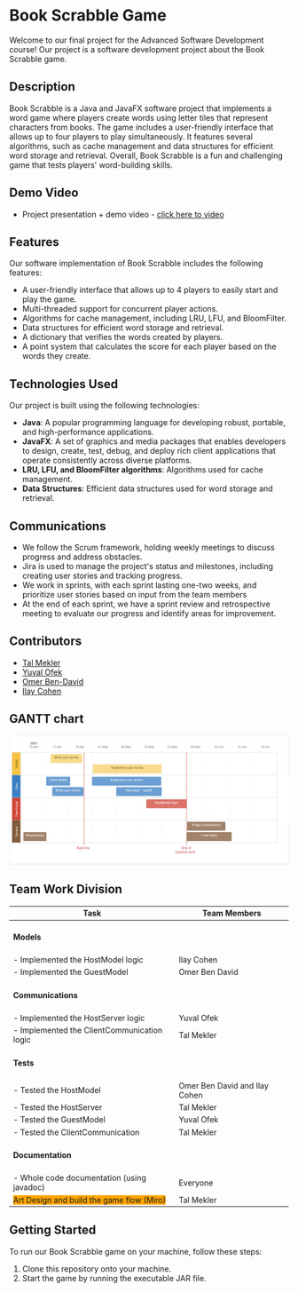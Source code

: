 # Book Scrabble Game
Welcome to our final project for the Advanced Software Development course! Our project is a software development project about the Book Scrabble game.

## Description
Book Scrabble is a Java and JavaFX software project that implements a word game where players create words using letter tiles that represent characters from books. The game includes a user-friendly interface that allows up to four players to play simultaneously. It features several algorithms, such as cache management and data structures for efficient word storage and retrieval. Overall, Book Scrabble is a fun and challenging game that tests players' word-building skills.


## Demo Video
* Project presentation + demo video - [click here to video](https://drive.google.com/file/d/1UPFSFeBHdKLqkWO6E3cXAsop8PRzSKna/view?usp=drive_link)


## Features
Our software implementation of Book Scrabble includes the following features:

* A user-friendly interface that allows up to 4 players to easily start and play the game.
* Multi-threaded support for concurrent player actions.
* Algorithms for cache management, including LRU, LFU, and BloomFilter.
* Data structures for efficient word storage and retrieval.
* A dictionary that verifies the words created by players.
* A point system that calculates the score for each player based on the words they create.

## Technologies Used
Our project is built using the following technologies:

* **Java**: A popular programming language for developing robust, portable, and high-performance applications.
* **JavaFX**: A set of graphics and media packages that enables developers to design, create, test, debug, and deploy rich client applications that operate consistently across diverse platforms.
* **LRU, LFU, and BloomFilter algorithms**: Algorithms used for cache management.
* **Data Structures**: Efficient data structures used for word storage and retrieval.

## Communications
* We follow the Scrum framework, holding weekly meetings to discuss progress and address obstacles.
* Jira is used to manage the project's status and milestones, including creating user stories and tracking progress.
* We work in sprints, with each sprint lasting one-two weeks, and prioritize user stories based on input from the team members
* At the end of each sprint, we have a sprint review and retrospective meeting to evaluate our progress and identify areas for improvement.

## Contributors
* [Tal Mekler](https://github.com/TalMekler)
* [Yuval Ofek](https://github.com/YuvalOfek1)
* [Omer Ben-David](https://github.com/OmerBendaa)
* [Ilay Cohen](https://github.com/ilaycohen2712)

## GANTT chart
![Gantt chart](./GanttChart.png)

## Team Work Division

| Task                           | Team Members                                 |
| ------------------------------ | -------------------------------------------- |
| <span style="background-color: yellow"><h4><b>Models</b></h4></span>  |                                              |
| - Implemented the HostModel logic  | Ilay Cohen                                  |
| - Implemented the GuestModel       | Omer Ben David                              |
| <span style="background-color: lightblue"><h4><b>Communications</b></h4></span> |                                              |
| - Implemented the HostServer logic | Yuval Ofek                                  |
| - Implemented the ClientCommunication logic | Tal Mekler                          |
| <span style="background-color: lightgreen"><h4><b>Tests</b></h4></span>  |                                              |
| - Tested the HostModel             | Omer Ben David and Ilay Cohen              |
| - Tested the HostServer            | Tal Mekler                                  |
| - Tested the GuestModel            | Yuval Ofek                                  |
| - Tested the ClientCommunication   | Tal Mekler                                  |
| <span style="background-color: lightpink"><h4><b>Documentation</b></h4></span> |                                              |
| - Whole code documentation (using javadoc) | Everyone                      |
| <span style="background-color: orange">Art Design and build the game flow (Miro)</span> | Tal Mekler                                |


## Getting Started
To run our Book Scrabble game on your machine, follow these steps:

1. Clone this repository onto your machine.
2. Start the game by running the executable JAR file.


